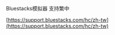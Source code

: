 
Bluestacks模拟器 支持繁中

[https://support.bluestacks.com/hc/zh-tw](https://support.bluestacks.com/hc/zh-tw)
